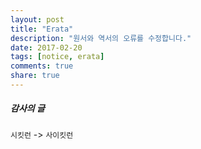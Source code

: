 ```yaml
---
layout: post
title: "Erata"
description: "원서와 역서의 오류를 수정합니다."
date: 2017-02-20
tags: [notice, erata]
comments: true
share: true
---
```



##### 감사의 글
`시킷런` -> `사이킷런`
